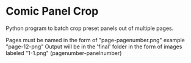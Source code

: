 # Comic Panel Crop
 Python program to batch crop preset panels out of multiple pages.
 
 Pages must be named in the form of "page-pagenumber.png" example "page-12-png"
 Output will be in the 'final' folder in the form of images labeled "1-1.png" (pagenumber-panelnumber)
